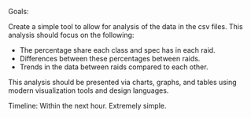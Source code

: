 Goals:

Create a simple tool to allow for analysis of the data in the csv files.
This analysis should focus on the following:

- The percentage share each class and spec has in each raid.
- Differences between these percentages between raids.
- Trends in the data between raids compared to each other.

This analysis should be presented via charts, graphs, and tables using modern visualization tools and design languages.

Timeline: Within the next hour. Extremely simple.